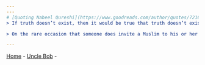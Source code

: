 ```yaml
---
---
# [Quoting Nabeel Qureshi](https://www.goodreads.com/author/quotes/7216902.Nabeel_Qureshi)
> If truth doesn’t exist, then it would be true that truth doesn’t exist, and once again we arrive at truth. There is no alternative; truth must exist. <cite>― Nabeel Qureshi, Seeking Allah, Finding Jesus: A Devout Muslim Encounters Christianity</cite>

> On the rare occasion that someone does invite a Muslim to his or her home, differences in culture and hospitality may make the Muslim feel uncomfortable, and the host must be willing to ask, learn, and adapt to overcome this. There are simply too many barriers for Muslim immigrants to understand Christians and the West by sheer circumstance. Only the exceptional blend of love, humility, hospitality, and persistence can overcome these barriers, and not enough people make the effort. <cite>― Nabeel Qureshi, Seeking Allah, Finding Jesus: A Devout Muslim Encounters Christianity</cite>

---
```


[Home](../readme.md) - [Uncle Bob](uncle-bob.md) - 
